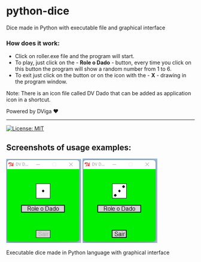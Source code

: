# python-dice
 Dice made in Python with executable file and graphical interface
 
### How does it work:
* Click on roller.exe file and the program will start.
* To play, just click on the - **Role o Dado** - button, every time you click on this button the program will show a random number from 1 to 6.
* To exit just click on the <exit> button or on the icon with the - **X** - drawing in the program window.
 
 Note: There is an icon file called DV Dado that can be added as application icon in a shortcut.
 

Powered by DViga ❤️
 
---
 
[![License: MIT](https://img.shields.io/badge/License-MIT-yellow.svg)](https://opensource.org/licenses/MIT)

## Screenshots of usage examples:

<img src="img/1.png" alt="First Screenshot" width="200em"> <img src="img/2.png" alt="Second Screenshot" width="200em">

 Executable dice made in Python language with graphical interface
